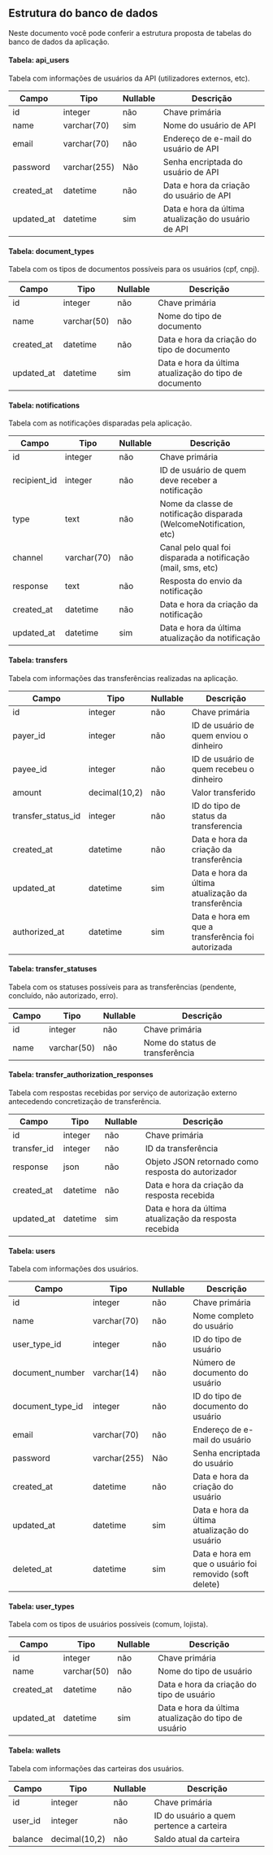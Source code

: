 ## Estrutura do banco de dados

Neste documento você pode conferir a estrutura proposta de tabelas do banco de dados da aplicação.

#### Tabela: api_users

Tabela com informações de usuários da API (utilizadores externos, etc).

| Campo | Tipo | Nullable | Descrição |
|-|-|-|-|  
| id | integer | não | Chave primária | 
| name | varchar(70) | sim | Nome do usuário de API |
| email | varchar(70) | não | Endereço de e-mail do usuário de API |
| password | varchar(255) | Não | Senha encriptada do usuário de API |
| created_at | datetime | não | Data e hora da criação do usuário de API |
| updated_at | datetime | sim | Data e hora da última atualização do usuário de API |

#### Tabela: document_types

Tabela com os tipos de documentos possíveis para os usuários (cpf, cnpj).

| Campo | Tipo | Nullable | Descrição |
|-|-|-|-|  
| id | integer | não | Chave primária | 
| name | varchar(50) | não | Nome do tipo de documento |
| created_at | datetime | não | Data e hora da criação do tipo de documento |
| updated_at | datetime | sim | Data e hora da última atualização do tipo de documento |

#### Tabela: notifications 

Tabela com as notificações disparadas pela aplicação.

| Campo | Tipo | Nullable | Descrição |
|-|-|-|-|  
| id | integer | não | Chave primária | 
| recipient_id | integer | não | ID de usuário de quem deve receber a notificação |
| type | text | não | Nome da classe de notificação disparada (WelcomeNotification, etc) |
| channel | varchar(70) | não | Canal pelo qual foi disparada a notificação (mail, sms, etc) |
| response | text | não | Resposta do envio da notificação |
| created_at | datetime | não | Data e hora da criação da notificação |
| updated_at | datetime | sim | Data e hora da última atualização da notificação |

#### Tabela: transfers

Tabela com informações das transferências realizadas na aplicação.

| Campo | Tipo | Nullable | Descrição |
|-|-|-|-|  
| id | integer | não | Chave primária |
| payer_id | integer | não | ID de usuário de quem enviou o dinheiro |
| payee_id | integer | não | ID de usuário de quem recebeu o dinheiro |
| amount | decimal(10,2) | não | Valor transferido |
| transfer_status_id | integer | não | ID do tipo de status da transferencia |
| created_at | datetime | não | Data e hora da criação da transferência |
| updated_at | datetime | sim | Data e hora da última atualização da transferência |
| authorized_at | datetime | sim | Data e hora em que a transferência foi autorizada |

#### Tabela: transfer_statuses

Tabela com os statuses possíveis para as transferências (pendente, concluído, não autorizado, erro).

| Campo | Tipo | Nullable | Descrição |
|-|-|-|-|  
| id | integer | não | Chave primária | 
| name | varchar(50) | não | Nome do status de transferência |

#### Tabela: transfer_authorization_responses

Tabela com respostas recebidas por serviço de autorização externo antecedendo concretização de transferência.

| Campo | Tipo | Nullable | Descrição |
|-|-|-|-|  
| id | integer | não | Chave primária | 
| transfer_id | integer | não | ID da transferência |
| response | json | não | Objeto JSON retornado como resposta do autorizador |
| created_at | datetime | não | Data e hora da criação da resposta recebida |
| updated_at | datetime | sim | Data e hora da última atualização da resposta recebida |

#### Tabela: users

Tabela com informações dos usuários.

| Campo | Tipo | Nullable | Descrição |
|-|-|-|-|  
| id | integer | não | Chave primária | 
| name | varchar(70) | não | Nome completo do usuário |
| user_type_id | integer | não | ID do tipo de usuário |
| document_number | varchar(14) | não | Número de documento do usuário |
| document_type_id | integer | não | ID do tipo de documento do usuário |
| email | varchar(70) | não | Endereço de e-mail do usuário |
| password | varchar(255) | Não | Senha encriptada do usuário |
| created_at | datetime | não | Data e hora da criação do usuário |
| updated_at | datetime | sim | Data e hora da última atualização do usuário |
| deleted_at | datetime | sim | Data e hora em que o usuário foi removido (soft delete) |

#### Tabela: user_types

Tabela com os tipos de usuários possíveis (comum, lojista).

| Campo | Tipo | Nullable | Descrição |
|-|-|-|-|  
| id | integer | não | Chave primária | 
| name | varchar(50) | não | Nome do tipo de usuário |
| created_at | datetime | não | Data e hora da criação do tipo de usuário |
| updated_at | datetime | sim | Data e hora da última atualização do tipo de usuário |

#### Tabela: wallets

Tabela com informações das carteiras dos usuários.

| Campo | Tipo | Nullable | Descrição |
|-|-|-|-|  
| id | integer | não | Chave primária | 
| user_id | integer | não | ID do usuário a quem pertence a carteira |
| balance | decimal(10,2) | não | Saldo atual da carteira |